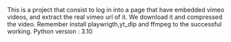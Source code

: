 This is a project that consist to log in into a page that have embedded vimeo videos, and extract the real vimeo url of it. We download it and compressed the video.
Remember install playwrigth,yt_dlp and ffmpeg to the successful working.
Python version : 3.10
